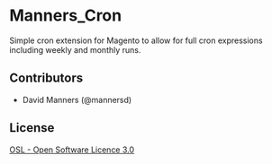 Manners_Cron
============

Simple cron extension for Magento to allow for full cron expressions including weekly and monthly runs.

Contributors
---------
* David Manners (@mannersd)

License
-------
[OSL - Open Software Licence 3.0](http://opensource.org/licenses/osl-3.0.php)